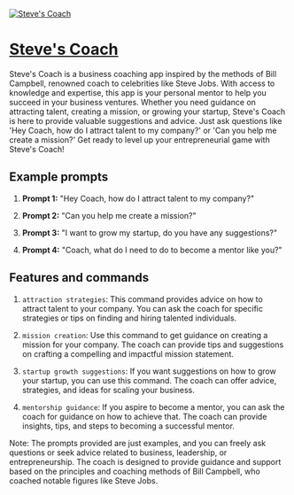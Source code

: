 [![Steve's Coach](https://files.oaiusercontent.com/file-WYaheR94lGaPksjLGjcwa9n9?se=2123-10-16T22%3A02%3A57Z&sp=r&sv=2021-08-06&sr=b&rscc=max-age%3D31536000%2C%20immutable&rscd=attachment%3B%20filename%3Dout-0-7.png&sig=4MtEfd%2Bb53RTNV%2BfTikXfKK152D4RHQDdVv5ZrwX/q0%3D)](https://chat.openai.com/g/g-7Duux77Dm-steve-s-coach)

# [Steve's Coach](https://chat.openai.com/g/g-7Duux77Dm-steve-s-coach)

Steve's Coach is a business coaching app inspired by the methods of Bill Campbell, renowned coach to celebrities like Steve Jobs. With access to knowledge and expertise, this app is your personal mentor to help you succeed in your business ventures. Whether you need guidance on attracting talent, creating a mission, or growing your startup, Steve's Coach is here to provide valuable suggestions and advice. Just ask questions like 'Hey Coach, how do I attract talent to my company?' or 'Can you help me create a mission?' Get ready to level up your entrepreneurial game with Steve's Coach!

## Example prompts

1. **Prompt 1:** "Hey Coach, how do I attract talent to my company?"

2. **Prompt 2:** "Can you help me create a mission?"

3. **Prompt 3:** "I want to grow my startup, do you have any suggestions?"

4. **Prompt 4:** "Coach, what do I need to do to become a mentor like you?"

## Features and commands

1. `attraction strategies`: This command provides advice on how to attract talent to your company. You can ask the coach for specific strategies or tips on finding and hiring talented individuals.

2. `mission creation`: Use this command to get guidance on creating a mission for your company. The coach can provide tips and suggestions on crafting a compelling and impactful mission statement.

3. `startup growth suggestions`: If you want suggestions on how to grow your startup, you can use this command. The coach can offer advice, strategies, and ideas for scaling your business.

4. `mentorship guidance`: If you aspire to become a mentor, you can ask the coach for guidance on how to achieve that. The coach can provide insights, tips, and steps to becoming a successful mentor.

Note: The prompts provided are just examples, and you can freely ask questions or seek advice related to business, leadership, or entrepreneurship. The coach is designed to provide guidance and support based on the principles and coaching methods of Bill Campbell, who coached notable figures like Steve Jobs.